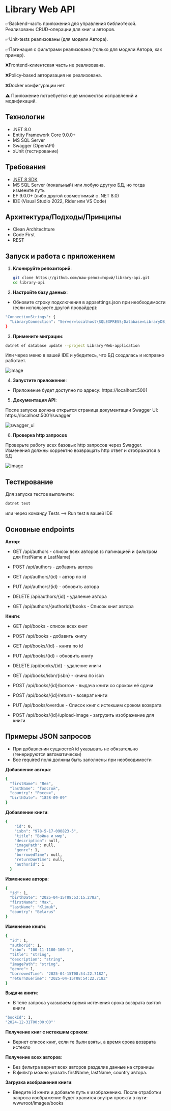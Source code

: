 # Library Web API

✅Backend-часть приложения для управления библиотекой. Реализованы CRUD-операции для книг и авторов.

✅Unit-tests реализованы (для модели Автора).

✅Пагинация с фильтрами реализована (только для модели Автора, как пример). 

❌Frontend-клиентская часть не реализована.

❌Policy-based авторизация не реализована.

❌Docker конфигурации нет.

⚠️ Приложение потребуется ещё множество исправлений и модификаций. 

## Технологии

- .NET 8.0
- Entity Framework Core 9.0.0+
- MS SQL Server
- Swagger (OpenAPI)
- xUnit (тестирование)

## Требования

- [.NET 8 SDK](https://dotnet.microsoft.com/download/dotnet/8.0)
- MS SQL Server (локальный) или любую другую БД, но тогда измените путь
- EF 9.0.0+ (либо другой совместимый с .NET 8.0)
- IDE (Visual Studio 2022, Rider или VS Code)

## Архитектура/Подходы/Принципы

- Clean Architechture 
- Code First
- REST

## Запуск и работа с приложением

1. **Клонируйте репозиторий**:
   ```bash
   git clone https://github.com/ваш-репозиторий/library-api.git
   cd library-api

2. **Настройте базу данных**:

- Обновите строку подключения в appsettings.json при необходимости (если используете другой провайдер):
```bash
"ConnectionStrings": {
  "LibraryConnection": "Server=localhost\SQLEXPRESS;Database=LibraryDB;Trusted_Connection=True;MultipleActiveResultSets=true;TrustServerCertificate=True;"
}
```

3. **Примените миграции**:

```bash
dotnet ef database update --project Library-Web-application
```
Или через меню в вашей IDE и убедитесь, что БД создалась и исправно работает.


![image](https://github.com/user-attachments/assets/10e7751c-2e60-48f8-9778-f3037674fc51)

4. **Запустите приложение**:

- Приложение будет доступно по адресу: https://localhost:5001

5. **Документация API**:

После запуска должна открытся страница документации
Swagger UI: https://localhost:5001/swagger


![swagger_ui](https://github.com/user-attachments/assets/adae48fa-708a-47a9-a2f2-8da6c3808aa5)

6. **Проверка http запросов**

Проверьте работу всех базовых http запросов через Swagger. Изменения должны корректно возвращать http ответ и отображатся в БД


![image](https://github.com/user-attachments/assets/7c2278c7-e05b-4981-9837-ccac99890bf0)


## Тестирование

Для запуска тестов выполните:
```bash
dotnet test
```
или через команду Tests --> Run test в вашей IDE

## Основные endpoints

**Автор**:
- GET /api/authors - список всех авторов (с пагинацией и фильтром для firstName и LastName)

- POST /api/authors - добавить автора

- GET /api/authors/{id} - автор по id

- PUT /api/authors/{id} - обновить автора

- DELETE /api/authors/{id} - удаление автора

- GET /api/authors/{authorId}/books - Список книг автора



**Книги**:
- GET /api/books - список всех книг

- POST /api/books - добавить книгу

- GET /api/books/{id} - книга по id

- PUT /api/books/{id} - обновить книгу

- DELETE /api/books/{id} - удаление книги

- GET /api/books/isbn/{isbn} - книна по isbn

- POST /api/books/{id}/borrow - выдача книги со сроком её сдачи

- POST /api/books/{id}/return - возврат книги

- PUT /api/books/overdue - Список книг с истекшим сроком возврата

- POST /api/books/{id}/upload-image - загрузить изображение для книги

## Примеры JSON запросов
- При добавлении сущностей id указывать не обязательно (генерируются автоматически)
- Все required поля должны быть заполнены при необходимости
  
**Добавление автора**:
```bash
{
  "firstName": "Лев",
  "lastName": "Толстой",
  "country": "Россия",
  "birthDate": "1828-09-09"
}
```

**Добавление книги**:
```bash
{
    "id": 0,
    "isbn": "978-5-17-090823-5",
    "title": "Война и мир",
    "description": null,
    "imagePath": null,
    "genre": 1,
    "borrowedTime": null,
    "returnDueTime": null,
    "authorId": 1
  }
```

**Изменение автора**:
```bash
{
  "id": 1,
  "birthDate": "2025-04-15T08:53:15.278Z",
  "firstName": "Max",
  "lastName": "Klimuk",
  "country": "Belarus"
}
```

**Изменение книги**:
```bash
{
  "id": 1,
  "authorId": 1,
  "isbn": "100-11-1100-100-1",
  "title": "string",
  "description": "string",
  "imagePath": "string",
  "genre": 1,
  "borrowedTime": "2025-04-15T08:54:22.718Z",
  "returnDueTime": "2025-04-15T08:54:22.718Z"
}
```

**Выдача книги**:
- В теле запроса указываем время истечения срока возврата взятой книги
```bash
"bookId": 1,
"2024-12-31T00:00:00"'
```

**Получение книг с истекшим сроком**:
- Вернет список книг, если те были взяты, а время срока возврата истекло


**Получение всех авторов**:
- Без фильтра вернет всех авторов разделив данные на страницы
- В фильтр можно указать firstName, lastName, country автора.


**Загрузка изображения книги**:
- Введите id книги и добавьте путь к изображению. После отработки запроса изображение будет хранится внутри проекта в пути: wwwroot/images/books

